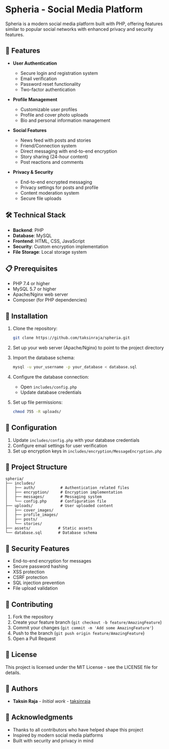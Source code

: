 # Spheria - Social Media Platform

Spheria is a modern social media platform built with PHP, offering features similar to popular social networks with enhanced privacy and security features.

## 🌟 Features

- **User Authentication**
  - Secure login and registration system
  - Email verification
  - Password reset functionality
  - Two-factor authentication

- **Profile Management**
  - Customizable user profiles
  - Profile and cover photo uploads
  - Bio and personal information management

- **Social Features**
  - News feed with posts and stories
  - Friend/Connection system
  - Direct messaging with end-to-end encryption
  - Story sharing (24-hour content)
  - Post reactions and comments

- **Privacy & Security**
  - End-to-end encrypted messaging
  - Privacy settings for posts and profile
  - Content moderation system
  - Secure file uploads

## 🛠️ Technical Stack

- **Backend**: PHP
- **Database**: MySQL
- **Frontend**: HTML, CSS, JavaScript
- **Security**: Custom encryption implementation
- **File Storage**: Local storage system

## 📋 Prerequisites

- PHP 7.4 or higher
- MySQL 5.7 or higher
- Apache/Nginx web server
- Composer (for PHP dependencies)

## 🚀 Installation

1. Clone the repository:
   ```bash
   git clone https://github.com/taksinraja/spheria.git
   ```

2. Set up your web server (Apache/Nginx) to point to the project directory

3. Import the database schema:
   ```bash
   mysql -u your_username -p your_database < database.sql
   ```

4. Configure the database connection:
   - Open `includes/config.php`
   - Update database credentials

5. Set up file permissions:
   ```bash
   chmod 755 -R uploads/
   ```

## 🔧 Configuration

1. Update `includes/config.php` with your database credentials
2. Configure email settings for user verification
3. Set up encryption keys in `includes/encryption/MessageEncryption.php`

## 📁 Project Structure

```
spheria/
├── includes/
│   ├── auth/           # Authentication related files
│   ├── encryption/     # Encryption implementation
│   ├── messages/       # Messaging system
│   └── config.php      # Configuration file
├── uploads/            # User uploaded content
│   ├── cover_images/
│   ├── profile_images/
│   ├── posts/
│   └── stories/
├── assets/            # Static assets
└── database.sql       # Database schema
```

## 🔐 Security Features

- End-to-end encryption for messages
- Secure password hashing
- XSS protection
- CSRF protection
- SQL injection prevention
- File upload validation

## 🤝 Contributing

1. Fork the repository
2. Create your feature branch (`git checkout -b feature/AmazingFeature`)
3. Commit your changes (`git commit -m 'Add some AmazingFeature'`)
4. Push to the branch (`git push origin feature/AmazingFeature`)
5. Open a Pull Request

## 📝 License

This project is licensed under the MIT License - see the LICENSE file for details.

## 👥 Authors

- **Taksin Raja** - *Initial work* - [taksinraja](https://github.com/taksinraja)

## 🙏 Acknowledgments

- Thanks to all contributors who have helped shape this project
- Inspired by modern social media platforms
- Built with security and privacy in mind 